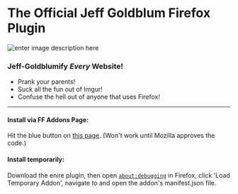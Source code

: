 
# The Official Jeff Goldblum Firefox Plugin

![enter image description here](https://i.imgur.com/Vz9t4sI.png)
### Jeff-Goldblumify *Every* Website!

 - Prank your parents!
 - Suck all the fun out of Imgur!
 - Confuse the hell out of anyone that uses Firefox!

<hr>

#### Install via FF Addons Page:

Hit the blue button on [this page](https://addons.mozilla.org/en-US/firefox/addon/goldblumify/). (Won't work until Mozilla approves the code.)

#### Install temporarily:

Download the enire plugin, then open [`about:debugging`](about:debugging) in Firefox, click 'Load Temporary Addon', navigate to and open the addon's manifest.json file.